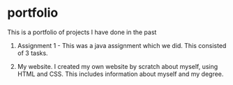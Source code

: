 # portfolio
This is a portfolio of projects I have done in the past


1. Assignment 1 - This was a java assignment which we did. This consisted of 3 tasks.

2. My website. I created my own website by scratch about myself, using HTML and CSS. This includes information about myself and my degree.
